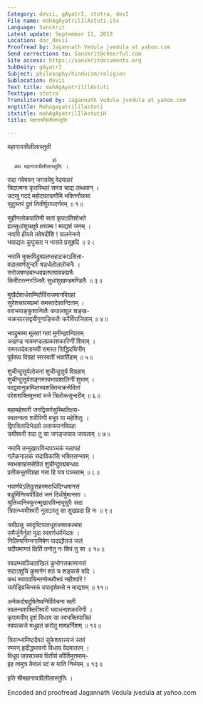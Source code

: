 ```yaml
---
Category: devii, gAyatrI, stotra, devI
File name: mahAgAyatrilIlAstuti.itx
Language: Sanskrit
Latest update: September 11, 2013
Location: doc_devii
Proofread by: Jagannath Vedula jvedula at yahoo.com
Send corrections to: Sanskrit@cheerful.com
Site access: https://sanskritdocuments.org
SubDeity: gAyatrI
Subject: philosophy/hinduism/religion
Sublocation: devii
Text title: mahAgAyatrilIlAstuti
Texttype: stotra
Transliterated by: Jagannath Vedula jvedula at yahoo.com
engtitle: Mahagayatrililastuti
itxtitle: mahAgAyatrilIlAstutiH
title: महागायत्रिलीलास्तुतिः

---
```

  
 महागायत्रीलीलास्तुती   
  
                  ॐ   
      अथ महागायत्रीलीलास्तुतिः ।  
सदा गवेषयन् जगत्रयेषु वेदमातरं  
चिदात्मना कृतस्थितं समत्र चाद्य लब्धवान् ।  
उदस्रु गददं महोदयात्प्रणौमि भक्तिनौकया  
सुदुस्तरं द्रुतं तितीर्षुरापदर्णवम् ॥ १॥  
  
सुहीनलोकपातिनी सतां कृपाऽतिशोभते  
ह्यत्सुधांशुचक्षुषे क्षयाम्ब ! माद्यशं जनम् ।  
नवापि हीयते तवेषदीशि ! पालनेननो  
भवाद्यतः कुपुत्रता न भासते प्रसूह्रदि ॥ २।  
  
नमामि मुक्तविद्रुमप्रतप्तहाटकाऽसिता-  
वदातवर्णसुन्दरैः षडर्धलोललोचनैः ।  
सरोजषण्डबान्धवप्रतप्तपावकप्रभैः  
किरीटरत्नरञ्जितैः सुधांशुखण्डमण्डितैः ॥ ३॥  
  
मुखैर्दशार्धसम्मितैर्विराजमानविग्रहां  
सुरेशचापसप्रभां समस्तदेववन्दिताम् ।  
वराभयाङ्कुशान्वितैः कपालशूल शङ्ख-  
चक्रसारसद्वयीगुणाङ्कितैः करैर्विराजिताम् ॥ ४॥  
  
भवद्रुमस्य मूलतां गतां मुनीन्द्रवन्दिताम्  
अखण्ड भावमण्डलप्रकाशकारिणीं शिवाम् ।  
समस्तदेवतामयीं समस्त सिद्धिदयिनीम्  
पूर्वरूप विग्रहां सरस्वतीं भवार्तिहाम् ॥ ५॥  
  
शुचीन्दुसूर्यलोचनां शुचीन्दुसूर्य विग्रहाम्  
शुचीन्दुसूर्यसङ्गमस्वभावशालिनीं शुभाम् ।  
पदद्वयानुकम्पितस्वशक्तिचक्रसेवितां  
परेशशक्तिमुत्तमां भजे त्रिलोकसुन्दरीम् ॥ ६॥  
  
महामहेश्वरी जगद्विसर्गसुस्थितिक्षय-  
स्वतन्त्रता शरीरिणी बभूव या महेशितुः ।  
द्विपत्रितादिभेदतो लतायमानविग्रहा  
त्रयीश्वरी सदा तु सा जगङ्जयाय जायताम् ॥ ७॥  
  
नमामि तन्मुखारविन्दपञ्चकं मलापहं  
गलैकनालकं सदाविकासि भक्तिसम्भवम् ।  
स्वभक्तहंससेवितं शुचीन्दुपद्मबन्धवः  
प्रतीकभूतविग्रहा गता हि यत्र पञ्चताम् ॥ ८॥  
  
भवार्णवेऽतिदुःसहस्मराधिदिग्धमानसं  
षडूर्मिनित्यपीडितं जनं दिधीर्षुमानसा ।  
श्रुतिध्वनिस्फुरन्मुखारविन्दभूसुरैः सदा  
त्रिसन्ध्यमीश्वरी नुताऽस्तु सा सुखप्रदा हि नः ॥ ९॥  
  
त्रयीप्रसूः स्वदृष्टिपातधूतभक्तकल्मषा  
समैर्जुनैर्नुता मुदा स्ववर्णधर्मभेदतः ।  
निलिम्पनिम्नगामिषेण पादद्यौतजं जलं  
यदीयमागतं क्षिर्ति तनोतु नः शिवं तु सा ॥ १०॥  
  
स्वदम्भवञ्चिताखिलं कुभोगसक्तमानसं  
सदाऽशुचिं कुमार्गगं शठं च शङ्कसे यदि ।  
कथं स्वपादचिन्तनोत्थवैभवं नहीश्वरि !  
यतोङ्व्रिचिन्तकं दयादृशेक्षसे न माद्यशम् ॥ ११॥  
  
अनेकदोषदूषितेष्वनिर्विवेचना सती  
स्वतन्त्रशक्तिरीश्वरी भवाधनाशकारिणी ।  
कृपामयीम् दृशं विधाय सा स्वभक्तिपात्रितं  
स्वपत्कजे मधुव्रतं करोतु मामहर्निशम् ॥ १२॥  
  
त्रिसन्ध्यमिष्टदैवतं सुकेशवास्यजं स्तवं  
स्मरन् हृदीद्धभावनो विधाय वेदमातरम् ।  
विधूय पापसञ्चयं वितीर्य कीर्तिमुत्तमाम्-  
इह त्वमुत्र कैवलं पदं स याति निर्भयम् ॥ १३॥  
  
इति श्रीमहागायत्रीलीलास्तुतिः ।  
  
  
Encoded and proofread Jagannath Vedula jvedula at yahoo.com  
  
